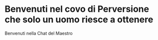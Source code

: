 # Benvenuti nel covo di Perversione che solo un uomo riesce a ottenere
Benvenuti nella Chat del Maestro
